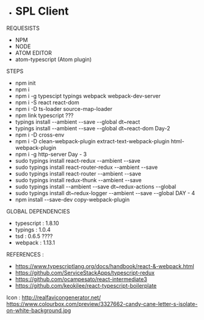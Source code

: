 - # SPL Client
REQUESISTS
- NPM
- NODE
- ATOM EDITOR
- atom-typescript (Atom plugin)

STEPS
- npm init
- npm i
- npm i -g typescipt typings webpack webpack-dev-server
- npm i -S react react-dom
- npm i -D ts-loader source-map-loader
- npm link typescript ???
- typings install --ambient --save --global  dt~react
- typings install --ambient --save --global  dt~react-dom
Day-2
- npm i -D cross-env
- npm i -D clean-webpack-plugin extract-text-webpack-plugin html-webpack-plugin
- npm i -g http-server
Day - 3
- sudo typings install react-redux --ambient --save
- sudo typings install react-router-redux --ambient --save
- sudo typings install react-router --ambient --save
- sudo typings install redux-thunk --ambient --save
- sudo typings install --ambient --save dt~redux-actions --global
- sudo typings install dt~redux-logger --ambient --save --global
DAY - 4
- npm install --save-dev copy-webpack-plugin

GLOBAL DEPENDENCIES
- typescript : 1.8.10
- typings : 1.0.4
- tsd : 0.6.5   ????
- webpack : 1.13.1

REFERENCES :
- https://www.typescriptlang.org/docs/handbook/react-&-webpack.html
- https://github.com/ServiceStackApps/typescript-redux
- https://github.com/ocampesato/react-intermediate3
- https://github.com/keokilee/react-typescript-boilerplate

Icon :
http://realfavicongenerator.net/
https://www.colourbox.com/preview/3327662-candy-cane-letter-s-isolate-on-white-background.jpg
